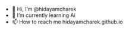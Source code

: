- 👋 Hi, I’m @hidayamcharek
- 🌱 I’m currently learning Ai
- 📫 How to reach me hidayamcharek.github.io

<!---
Hidayamck/Hidayamck is a ✨ special ✨ repository because its `README.md` (this file) appears on your GitHub profile.
You can click the Preview link to take a look at your changes.
--->
